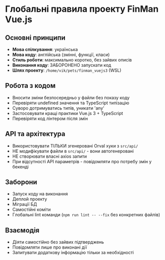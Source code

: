 # Глобальні правила проекту FinMan Vue.js

## Основні принципи
- **Мова спілкування**: українська
- **Мова коду**: англійська (змінні, функції, класи)
- **Стиль роботи**: максимально коротко, без зайвих описів
- **Виконання коду**: ЗАБОРОНЕНО запускати код
- **Шлях проекту**: `/home/vik/pets/finman_vuejs3` (WSL)

## Робота з кодом
- Вносити зміни безпосередньо у файли без показу коду
- Перевіряти undefined значення та TypeScript типізацію
- Суворо дотримуватись типів, уникати 'any'
- Застосовувати кращі практики Vue.js 3 + TypeScript
- Перевіряти код лінтером після змін

## API та архітектура
- Використовувати ТІЛЬКИ згенеровані Orval хуки з `src/api/`
- НЕ модифікувати файли в `src/api/` - вони автогенеровані
- НЕ створювати власні axios запити
- При відсутності API параметрів - повідомляти про потребу змін у бекенді

## Заборони
- Запуск коду на виконання
- Деплой проекту
- Міграції БД
- Самостійні коміти
- Глобальні lint команди (`npm run lint -- --fix` без конкретних файлів)

## Взаємодія
- Діяти самостійно без зайвих підтверджень
- Повідомляти лише про виконані дії
- Запитувати додаткову інформацію тільки за необхідності